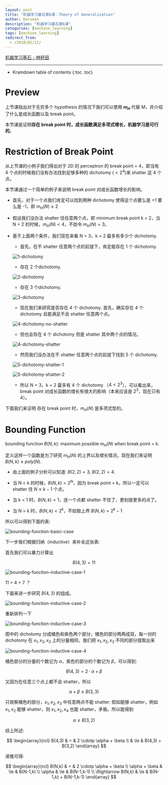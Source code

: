 ```yaml
---
layout: post
title: "机器学习基石第6课：Theory of Generalization"
author: Dervean
description: "机器学习基石第6课"
categories: [machine_learning]
tags: [machine_learning]
redirect_from:
  - /2018/02/12/
---
```


[机器学习基石 - 林轩田](https://www.csie.ntu.edu.tw/~htlin/course/mlfound17fall/)

---

* Kramdown table of contents
{:toc .toc}

# Preview

上节课指出对于无穷多个 hypothesis 的情况下我们可以使用 **$m_H$** 代替 $M$，并介绍了什么是成长函数以及 break point。

本节课是证明**存在 break point 时，成长函数满足多项式增长，机器学习是可行的**。

# Restriction of Break Point

从上节课的小例子我们得出对于 2D 的 perceptron 的 break point = 4，即当有 4 个点的时候我们没有办法找到足够多种的 dichotomy ($< 2^4$)来 shatter 这 4 个点。

本节课通过一个简单的例子来说明 break point 对成长函数增长的影响。

- 首先，对于一个点我们肯定可以找到两种 dichotomy 使得这个点要么是 +1 要么是 -1，即 $m_H(N) \ge 2$ 

- 假设我们没办法 shatter 住任意两个点，即 minimum break point k = 2，当 N = 2 的时候，$m_H(N) < 4$，不妨令 $m_H(N) = 3$。

- 基于上面两个条件，我们现在来看 N = 3，k = 2 最多有多少个 dichotomy.

  - 首先，在不 shatter 任意两个点的前提下，肯定能存在 1 个 dichotomy.

  ![1-dichotomy](/images/ML/theory-of-generalization-1.png "1 dichotomy")

  - 存在 2 个dichotomy.

  ![2-dichotomy](/images/ML/theory-of-generalization-2.png "2 dichotomy")

  - 存在 3 个dichotomy.

  ![3-dichotomy](/images/ML/theory-of-generalization-3.png "3 dichotomy")

  - 现在我们来研究是否存在 4 个 dichotomy. 首先，确实存在 4 个 dichotomy 且能满足不会 shatter 任意两个点。

  ![4-dichotomy-no-shatter](/images/ML/theory-of-generalization-4.png "不 shatter 任意两个点，存在 4 个 dichotomy")

  - 但也会存在 4 个 dichotomy 但是 shatter 其中两个点的情况。

  ![4-dichotomy-shatter](/images/ML/theory-of-generalization-5.png "4 个 dichotomy，shatter 其中两个点 x2、x3")

  - 然而我们没办法在不 shatter 任意两个点的前提下找到 5 个 dichotomy.

  ![5-dichotomy-shatter-1](/images/ML/theory-of-generalization-6.png "5 个 dichotomy，shatter 其中两个点 x1、x3")

  ![5-dichotomy-shatter-2](/images/ML/theory-of-generalization-7.png "5 个 dichotomy，shatter 其中两个点 x1、x2")

  - 所以 N = 3，k = 2 最多有 4 个 dichotomy （$4 < 2^3$），可以看出来，break point 对成长函数的增长有很大的影响（本来应该是 $2^3$，现在只有 4）。

下面我们来证明 存在 break point 时，$m_H(N)$ 是多项式型的。

# Bounding Function

bounding function $B(N,k)$:  maximum possible $m_H(N)$ when break point = k.

定义这样一个函数是为了研究 $m_H(N)$ 的上界以及增长情况，现在我们来证明 $B(N,k) \le poly(N)$.

- 由上面的例子分析可以知道: $B(2,2) = 3$, $B(2,2) = 4$.

- 当 N < k 的时候，$B(N,k) = 2^N$，因为 break point = k，所以一定可以 shatter 住 $N \le k-1$ 个点。

- 当 k = 1 时，$B(N,k) = 1$，连一个点都 shatter 不住了，更别提更多的点了。

- 当 N = k 时，$B(N,k) < 2^k$，不妨取上界 $B(N,k) = 2^k - 1$

所以可以得到下面的表:

![bounding-function-basic-case](/images/ML/theory-of-generalization-bounding-function-basic.png "bounding function —— basic case")

下一步我们根据归纳（inductive）来补全这张表:

首先我们可以暴力计算出 

$$B(4,3) = 11$$

![bounding-function-inductive-case-1](/images/ML/theory-of-generalization-bounding-function-inductive-1.png "B(4,3) = 11")

11 = 4 + 7 ？

下面来进一步研究 $B(4,3)$ 的组成。

![bounding-function-inductive-case-2](/images/ML/theory-of-generalization-bounding-function-inductive-2.png "B(4,3)")

重新排列一下

![bounding-function-inductive-case-3](/images/ML/theory-of-generalization-bounding-function-inductive-3.png "B(4,3)")

图中的 dichotomy 分成橘色和紫色两个部分，橘色的部分两两成双，每一对的 dichotomy 在 $x_1, x_2, x_3$ 上的分量相同，我们把 $x_1, x_2, x_3$ 不同的部分提取出来

![bounding-function-inductive-case-4](/images/ML/theory-of-generalization-bounding-function-inductive-4.png "B(4,3)")

橘色部分的分量的个数记为 $\alpha$，紫色的部分的个数记为 $\beta$，可以得到: 

$$B(4,3) = 2 \cdotp \alpha + \beta$$

又因为在任意三个点上都不会 shatter，所以 

$$\alpha + \beta \le B(3,3)$$

只观察橘色的部分，$x_1, x_2, x_3$ 中任意两点不能 shatter: 假如能够 shatter，例如 $x_1, x_2$ 能够 shatter，则 $x_1, x_2, x_4$ 也能 shatter，矛盾。所以能得到

$$\alpha \le B(3,2)$$

综上所述:

$$
\begin{array}{rcl}
B(4,3)     &          =       & 2 \cdotp \alpha + \beta   \\
           &          \le     & B(4,3) + B(3,2)  
\end{array}
$$

递推可得:

$$
\begin{array}{rcl}
B(N,k)                      &          =       & 2 \cdotp \alpha + \beta    \\
\alpha + \beta              &          \le     & B(N-1,k)                   \\
\alpha                      &          \le     & B(N-1,k-1)                 \\
\Rightarrow     B(N,k)      &          \le     & B(N-1,k) + B(N-1,k-1)
\end{array}
$$


















